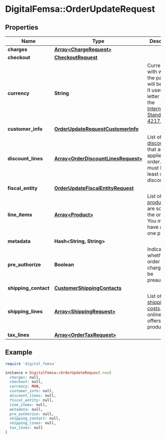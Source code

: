 # DigitalFemsa::OrderUpdateRequest

## Properties

| Name | Type | Description | Notes |
| ---- | ---- | ----------- | ----- |
| **charges** | [**Array&lt;ChargeRequest&gt;**](ChargeRequest.md) |  | [optional] |
| **checkout** | [**CheckoutRequest**](CheckoutRequest.md) |  | [optional] |
| **currency** | **String** | Currency with which the payment will be made. It uses the 3-letter code of the [International Standard ISO 4217.](https://es.wikipedia.org/wiki/ISO_4217) | [optional] |
| **customer_info** | [**OrderUpdateRequestCustomerInfo**](OrderUpdateRequestCustomerInfo.md) |  | [optional] |
| **discount_lines** | [**Array&lt;OrderDiscountLinesRequest&gt;**](OrderDiscountLinesRequest.md) | List of [discounts](https://developers.femsa.com/v2.1.0/reference/orderscreatediscountline) that are applied to the order. You must have at least one discount. | [optional] |
| **fiscal_entity** | [**OrderUpdateFiscalEntityRequest**](OrderUpdateFiscalEntityRequest.md) |  | [optional] |
| **line_items** | [**Array&lt;Product&gt;**](Product.md) | List of [products](https://developers.femsa.com/v2.1.0/reference/orderscreateproduct) that are sold in the order. You must have at least one product. | [optional] |
| **metadata** | **Hash&lt;String, String&gt;** |  | [optional] |
| **pre_authorize** | **Boolean** | Indicates whether the order charges must be preauthorized | [optional][default to false] |
| **shipping_contact** | [**CustomerShippingContacts**](CustomerShippingContacts.md) |  | [optional] |
| **shipping_lines** | [**Array&lt;ShippingRequest&gt;**](ShippingRequest.md) | List of [shipping costs](https://developers.femsa.com/v2.1.0/reference/orderscreateshipping). If the online store offers digital products. | [optional] |
| **tax_lines** | [**Array&lt;OrderTaxRequest&gt;**](OrderTaxRequest.md) |  | [optional] |

## Example

```ruby
require 'digital_femsa'

instance = DigitalFemsa::OrderUpdateRequest.new(
  charges: null,
  checkout: null,
  currency: MXN,
  customer_info: null,
  discount_lines: null,
  fiscal_entity: null,
  line_items: null,
  metadata: null,
  pre_authorize: null,
  shipping_contact: null,
  shipping_lines: null,
  tax_lines: null
)
```

